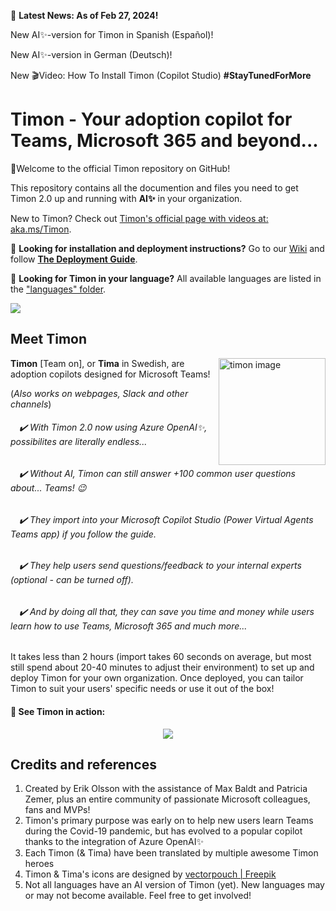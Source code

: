 📢 **Latest News: As of Feb 27, 2024!** 

New AI✨-version for Timon in Spanish (Español)! 

New AI✨-version in German (Deutsch)!

New 🎬Video: How To Install Timon (Copilot Studio) **#StayTunedForMore**

# Timon - Your adoption copilot for Teams, Microsoft 365 and beyond...

👋Welcome to the official Timon repository on GitHub!

This repository contains all the documention and files you need to get Timon 2.0 up and running with **AI✨** in your organization.

New to Timon? Check out [Timon's official page with videos at: aka.ms/Timon](https://aka.ms/Timon).


📖 **Looking for installation and deployment instructions?** Go to our [Wiki](https://github.com/Erithano/Timon-Your-FAQ-bot-for-Microsoft-Teams/wiki) and follow [**The Deployment Guide**](https://github.com/Erithano/Timon-Your-FAQ-bot-for-Microsoft-Teams/wiki/Deployment-Guide).

💬 **Looking for Timon in your language?** All available languages are listed in the ["languages" folder](https://github.com/Erithano/Timon-Your-FAQ-bot-for-Microsoft-Teams/tree/main/languages).

<img src="https://github.com/Erithano/Timon-Your-FAQ-bot-for-Microsoft-Teams/wiki/images/timon2.0.jpg">

## Meet Timon
 <img width="171" alt="timon image" align="right" src="https://user-images.githubusercontent.com/73707246/119368353-34723580-bcb3-11eb-95bc-8f1c7d351fbd.png">
 
**Timon** [Team on], or **Tima** in Swedish, are adoption copilots designed for Microsoft Teams! 

(_Also works on webpages, Slack and other channels_)

######  ✔️ With Timon 2.0 now using Azure OpenAI✨, possibilites are literally endless...
######  ✔️ Without AI, Timon can still answer +100 common user questions about... Teams! 😉
######  ✔️ They import into your Microsoft Copilot Studio (Power Virtual Agents Teams app) if you follow the guide.
######  ✔️ They help users send questions/feedback to your internal experts (optional - can be turned off).
######  ✔️ And by doing all that, they can save you time and money while users learn how to use Teams, Microsoft 365 and much more...
    
It takes less than 2 hours (import takes 60 seconds on average, but most still spend about 20-40 minutes to adjust their environment) to set up and deploy Timon for your own organization. 
Once deployed, you can tailor Timon to suit your users' specific needs or use it out of the box!
 
 #### 🎥 See Timon in action:
 <p align="center">
 <img src="https://user-images.githubusercontent.com/73707246/119382155-f29cbb80-bcc1-11eb-991b-61e6c9995808.gif">
 </p>

## Credits and references

1. Created by Erik Olsson with the assistance of Max Baldt and Patricia Zemer, plus an entire community of passionate Microsoft colleagues, fans and MVPs!
2. Timon's primary purpose was early on to help new users learn Teams during the Covid-19 pandemic, but has evolved to a popular copilot thanks to the integration of Azure OpenAI✨ 
4. Each Timon (& Tima) have been translated by multiple awesome Timon heroes
5. Timon & Tima's icons are designed by [vectorpouch |
   Freepik](https://www.freepik.com/vectorpouch)
6. Not all languages have an AI version of Timon (yet). New languages may or may not become available. Feel free to get involved!

